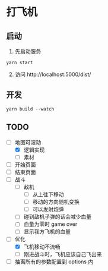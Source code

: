 # 打飞机

## 启动

1. 先启动服务

```shell
yarn start
```

2. 访问 http://localhost:5000/dist/

## 开发

```shell
yarn build --watch
```

## TODO

- [ ] 地图可滚动
  - [x] 逻辑实现
  - [ ] 素材
- [ ] 开始页面
- [ ] 结束页面
- [ ] 战斗
  - [ ] 敌机
    - [ ] 从上往下移动
    - [ ] 移动的方向随机变换
    - [ ] 可以发射炮弹
  - [ ] 碰到敌机子弹的话会减少血量
  - [ ] 血量为零时 game over
  - [ ] 显示我方飞机的血量
- [ ] 优化
  - [x] 飞机移动不流畅
  - [ ] 刚进战斗时，飞机应该自己飞出来
- [ ] 抽离所有的参数配置到 options 内
